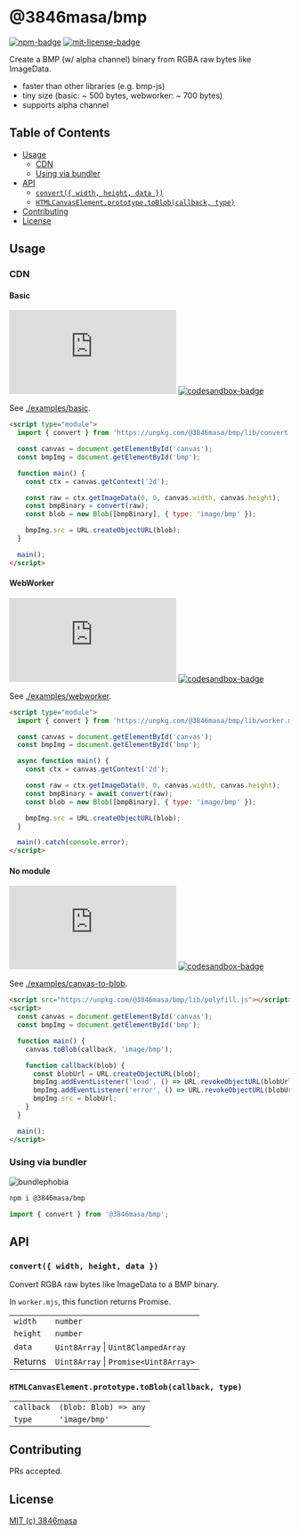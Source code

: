# @3846masa/bmp

[![npm-badge]][npm]
[![mit-license-badge]][mit-license]

Create a BMP (w/ alpha channel) binary from RGBA raw bytes like ImageData.

- faster than other libraries (e.g. bmp-js)
- tiny size (basic: ~ 500 bytes, webworker: ~ 700 bytes)
- supports alpha channel

## Table of Contents

- [Usage](#usage)
  - [CDN](#cdn)
  - [Using via bundler](#using-via-bundler)
- [API](#api)
  - [`convert({ width, height, data })`](#convert-width-height-data)
  - [`HTMLCanvasElement.prototype.toBlob(callback, type)`](#htmlcanvaselementprototypetoblobcallback-type)
- [Contributing](#contributing)
- [License](#license)

## Usage

### CDN

#### Basic

![basic](https://flat.badgen.net/badgesize/gzip/https/unpkg.com/@3846masa/bmp/lib/convert.mjs)
[![codesandbox-badge]](https://codesandbox.io/s/github/3846masa/bmp/tree/master/examples/basic)

See [./examples/basic](./examples/basic).

```html
<script type="module">
  import { convert } from 'https://unpkg.com/@3846masa/bmp/lib/convert.mjs';

  const canvas = document.getElementById('canvas');
  const bmpImg = document.getElementById('bmp');

  function main() {
    const ctx = canvas.getContext('2d');

    const raw = ctx.getImageData(0, 0, canvas.width, canvas.height);
    const bmpBinary = convert(raw);
    const blob = new Blob([bmpBinary], { type: 'image/bmp' });

    bmpImg.src = URL.createObjectURL(blob);
  }

  main();
</script>
```

#### WebWorker

![webworker](https://flat.badgen.net/badgesize/gzip/https/unpkg.com/@3846masa/bmp/lib/worker.mjs)
[![codesandbox-badge]](https://codesandbox.io/s/github/3846masa/bmp/tree/master/examples/webworker)

See [./examples/webworker](./examples/webworker).

```html
<script type="module">
  import { convert } from 'https://unpkg.com/@3846masa/bmp/lib/worker.mjs';

  const canvas = document.getElementById('canvas');
  const bmpImg = document.getElementById('bmp');

  async function main() {
    const ctx = canvas.getContext('2d');

    const raw = ctx.getImageData(0, 0, canvas.width, canvas.height);
    const bmpBinary = await convert(raw);
    const blob = new Blob([bmpBinary], { type: 'image/bmp' });

    bmpImg.src = URL.createObjectURL(blob);
  }

  main().catch(console.error);
</script>
```

#### No module

![no-module](https://flat.badgen.net/badgesize/gzip/https/unpkg.com/@3846masa/bmp/lib/polyfill.js)
[![codesandbox-badge]](https://codesandbox.io/s/github/3846masa/bmp/tree/master/examples/canvas-to-blob)

See [./examples/canvas-to-blob](./examples/canvas-to-blob).

```html
<script src="https://unpkg.com/@3846masa/bmp/lib/polyfill.js"></script>
<script>
  const canvas = document.getElementById('canvas');
  const bmpImg = document.getElementById('bmp');

  function main() {
    canvas.toBlob(callback, 'image/bmp');

    function callback(blob) {
      const blobUrl = URL.createObjectURL(blob);
      bmpImg.addEventListener('load', () => URL.revokeObjectURL(blobUrl), { once: true });
      bmpImg.addEventListener('error', () => URL.revokeObjectURL(blobUrl), { once: true });
      bmpImg.src = blobUrl;
    }
  }

  main();
</script>
```

### Using via bundler

![bundlephobia](https://flat.badgen.net/bundlephobia/minzip/@3846masa/bmp?label=gzip%20size)

```sh
npm i @3846masa/bmp
```

```js
import { convert } from '@3846masa/bmp';
```

## API

### `convert({ width, height, data })`

Convert RGBA raw bytes like ImageData to a BMP binary.

In `worker.mjs`, this function returns Promise.

|          |                                       |
| :------- | :------------------------------------ |
| `width`  | `number`                              |
| `height` | `number`                              |
| `data`   | `Uint8Array` \| `Uint8ClampedArray`   |
| Returns  | `Uint8Array` \| `Promise<Uint8Array>` |

### `HTMLCanvasElement.prototype.toBlob(callback, type)`

|            |                       |
| :--------- | :-------------------- |
| `callback` | `(blob: Blob) => any` |
| `type`     | `'image/bmp'`         |

## Contributing

PRs accepted.

## License

[MIT (c) 3846masa][mit-license]

[npm-badge]: https://flat.badgen.net/npm/v/@3846masa/bmp?icon=npm
[npm]: https://www.npmjs.com/package/@3846masa/bmp
[mit-license-badge]: https://flat.badgen.net/badge/license/MIT/blue
[mit-license]: https://3846masa.mit-license.org
[codesandbox-badge]: https://flat.badgen.net/badge/codesandbox/try%20it/black
